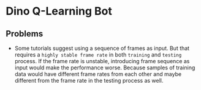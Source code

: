 # Dino Q-Learning Bot

## Problems

- Some tutorials suggest using a sequence of frames as input. But that requires a `highly stable frame rate` in both `training` and `testing` process. If the frame rate is unstable, introducing frame sequence as input would make the performance worse. Because samples of training data would have different frame rates from each other and maybe different from the frame rate in the testing process as well.
